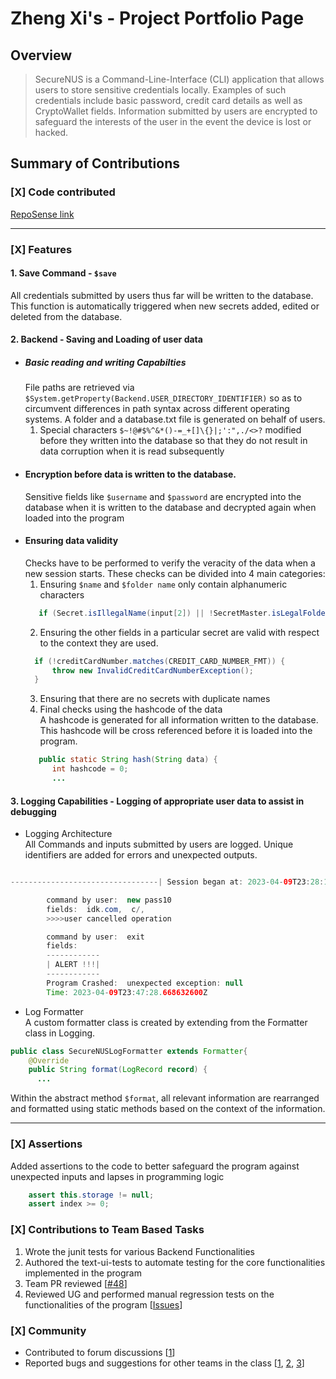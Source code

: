 # Zheng Xi's - Project Portfolio Page

## Overview
>SecureNUS is a Command-Line-Interface (CLI) application that allows users to store sensitive credentials locally.
Examples of such credentials include basic password, credit card details as well as CryptoWallet fields.
Information submitted by users are encrypted to safeguard the interests of the user in the event the device is lost
or hacked.

## Summary of Contributions
### [X] Code contributed
[RepoSense link](https://nus-cs2113-ay2223s2.github.io/tp-dashboard/?search=euzhengxi&breakdown=true)
***
### [X] Features <br>
#### 1. Save Command - `$save` <br>
All credentials submitted by users thus far will be written to the database. This function is automatically triggered 
when new secrets added, edited or deleted from the database.

#### 2. Backend - Saving and Loading of user data <br>

+ ##### Basic reading and writing Capabilties <br> 
  File paths are retrieved via `$System.getProperty(Backend.USER_DIRECTORY_IDENTIFIER)`
  so as to circumvent differences in path syntax across different operating systems. A folder and a database.txt file is
  generated on behalf of users.  
  1. Special characters `$~!@#$%^&*()-=_+[]\{}|;':",./<>?` modified before they written into the database so that they 
  do not result in data corruption when it is read subsequently<br>
+ #### Encryption before data is written to the database.
  Sensitive fields like `$username` and `$password` are encrypted into the database when it is written to the database and
  decrypted again when loaded into the program <br>
+ #### Ensuring data validity  
  Checks have to be performed to verify the veracity of the data when a new session starts. These checks can be divided into 4 main categories: <br>
   1. Ensuring `$name` and  `$folder name` only contain alphanumeric characters
  ```java
     if (Secret.isIllegalName(input[2]) || !SecretMaster.isLegalFolderName(input[3]))
  ```
   2. Ensuring the other fields in a particular secret are valid with respect to the context they are used.
  ```java
    if (!creditCardNumber.matches(CREDIT_CARD_NUMBER_FMT)) {
        throw new InvalidCreditCardNumberException();
    }
  ``` 
   3. Ensuring that there are no secrets with duplicate names
   4. Final checks using the hashcode of the data <br>
      A hashcode is generated for all information written to the database. This hashcode will be cross referenced before
      it is loaded into the program.
  ```java
     public static String hash(String data) {
        int hashcode = 0;
        ...
  ```

#### 3. Logging Capabilities - Logging of appropriate user data to assist in debugging 
- Logging Architecture <br>
  All Commands and inputs submitted by users are logged. Unique identifiers are added for errors and unexpected outputs.
```java

---------------------------------| Session began at: 2023-04-09T23:28:12.788915800Z |-----------------------------------

        command by user:  new pass10
        fields:  idk.com,  c/,
        >>>>user cancelled operation

        command by user:  exit
        fields:
        ------------
        | ALERT !!!|
        ------------
        Program Crashed:  unexpected exception: null
        Time: 2023-04-09T23:47:28.668632600Z
```
- Log Formatter <br>
  A custom formatter class is created by extending from the Formatter class in Logging.
```java
public class SecureNUSLogFormatter extends Formatter{
    @Override
    public String format(LogRecord record) {
      ...
```
  Within the abstract method `$format`, all relevant information are rearranged and formatted using
  static methods based on the context of the information.

***
### [X] Assertions <br>
Added assertions to the code to better safeguard the program against unexpected inputs and lapses in programming logic
``` java
    assert this.storage != null;
    assert index >= 0;
```

### [X] Contributions to Team Based Tasks <br>
1. Wrote the junit tests for various Backend Functionalities
2. Authored the text-ui-tests to automate testing for the core functionalities implemented in the program
3. Team PR reviewed [[#48](https://github.com/AY2223S2-CS2113-T15-2/tp/pull/48)]
4. Reviewed UG and performed manual regression tests on the functionalities of the program [[Issues](https://github.com/AY2223S2-CS2113-T15-2/tp/issues?q=is%3Aissue+author%3Aeuzhengxi+is%3Aclosed)]

### [X] Community

- Contributed to forum discussions [[1](https://github.com/nus-cs2113-AY2223S2/forum/issues/45)]
- Reported bugs and suggestions for other teams in the class [[1](https://github.com/nus-cs2113-AY2223S2/ip/pull/20/files/567e6fcf4d4be8fb7d3f6b8b456ad72597cf7388),
  [2](https://github.com/nus-cs2113-AY2223S2/ip/pull/114/files/2fa55392cbbbf776812bc0878ca9b4040edc5267),
  [3](https://github.com/euzhengxi/ped)]
